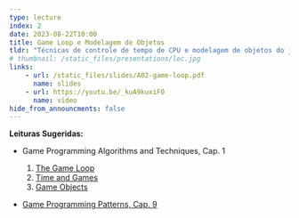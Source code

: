 ```yaml
---
type: lecture
index: 2
date: 2023-08-22T10:00
title: Game Loop e Modelagem de Objetos
tldr: "Técnicas de controle de tempo de CPU e modelagem de objetos do jogo."
# thumbnail: /static_files/presentations/lec.jpg
links: 
    - url: /static_files/slides/A02-game-loop.pdf
      name: slides
    - url: https://youtu.be/_kuA9kuxiF0
      name: vídeo
hide_from_announcments: false
---
```

**Leituras Sugeridas:**
- Game Programming Algorithms and Techniques, Cap. 1
  1. [The Game Loop](https://learning.oreilly.com/library/view/game-programming-algorithms/9780133463200/ch01.html#ch01lev1sec2)
  2. [Time and Games](https://learning.oreilly.com/library/view/game-programming-algorithms/9780133463200/ch01.html#ch01lev1sec3)
  3. [Game Objects](https://learning.oreilly.com/library/view/game-programming-algorithms/9780133463200/ch01.html#ch01lev1sec4)

- [Game Programming Patterns, Cap. 9](https://gameprogrammingpatterns.com/game-loop.html) 
